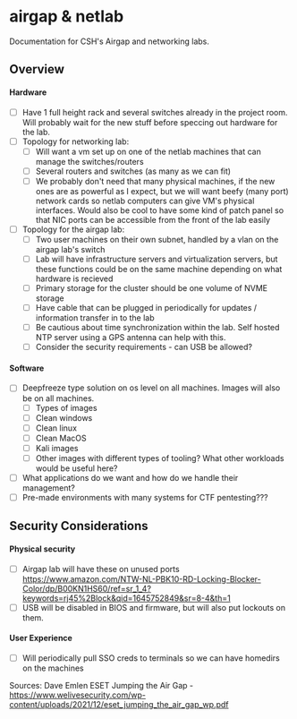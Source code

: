 # airgap & netlab
Documentation for CSH's Airgap and networking labs.

## Overview

#### Hardware
- [ ] Have 1 full height rack and several switches already in the project room. Will probably wait for the new stuff before speccing out hardware for the lab. 
- [ ] Topology for networking lab:
  - [ ] Will want a vm set up on one of the netlab machines that can manage the switches/routers
  - [ ] Several routers and switches (as many as we can fit)
  - [ ] We probably don't need that many physical machines, if the new ones are as powerful as I expect, but we will want beefy (many port) network cards so netlab computers can give VM's physical interfaces. Would also be cool to have some kind of patch panel so that NIC ports can be accessible from the front of the lab easily
- [ ] Topology for the airgap lab:
  - [ ] Two user machines on their own subnet, handled by a vlan on the airgap lab's switch
  - [ ] Lab will have infrastructure servers and virtualization servers, but these functions could be on the same machine depending on what hardware is recieved
  - [ ] Primary storage for the cluster should be one volume of NVME storage
  - [ ] Have cable that can be plugged in periodically for updates / information transfer in to the lab
  - [ ] Be cautious about time synchronization within the lab. Self hosted NTP server using a GPS antenna can help with this.
  - [ ] Consider the security requirements - can USB be allowed? 
#### Software
- [ ] Deepfreeze type solution on os level on all machines. Images will also be on all machines. 
  - [ ]  Types of images
    - [ ]  Clean windows
    - [ ]  Clean linux
    - [ ]  Clean MacOS
    - [ ]  Kali images
    - [ ]  Other images with different types of tooling? What other workloads would be useful here?
- [ ] What applications do we want and how do we handle their management?
- [ ] Pre-made environments with many systems for CTF pentesting???

## Security Considerations

#### Physical security

- [ ] Airgap lab will have these on unused ports https://www.amazon.com/NTW-NL-PBK10-RD-Locking-Blocker-Color/dp/B00KN1HS60/ref=sr_1_4?keywords=rj45%2Block&qid=1645752849&sr=8-4&th=1
- [ ] USB will be disabled in BIOS and firmware, but will also put lockouts on them. 

#### User Experience
- [ ] Will periodically pull SSO creds to terminals so we can have homedirs on the machines

Sources:
Dave Emlen
ESET Jumping the Air Gap - https://www.welivesecurity.com/wp-content/uploads/2021/12/eset_jumping_the_air_gap_wp.pdf
